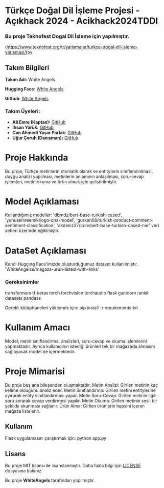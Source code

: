 # Türkçe Doğal Dil İşleme Projesi - Açıkhack 2024 - Acikhack2024TDDI
### Bu proje Teknofest Dogal Dil İşleme için yapılmıştır. 
(https://www.teknofest.org/tr/yarismalar/turkce-dogal-dil-isleme-yarismasi/)py
## Takım Bilgileri

**Takım Adı:** White Angels

**Hugging Face:** [White Angels](https://huggingface.co/WhiteAngelss)

**Github:** [White Angels](https://github.com/WhiteeAngels)

### Takım Üyeleri:

- **Ali Emre (Kaptan):** [GitHub](https://github.com/Aliemree)
- **İhsan Yörük:** [GitHub](https://github.com/yorukihsan1)
- **Can Ahmedi Yaşar Parlak:** [GitHub](https://github.com/canahmed)
- **Uğur Çoruh (Danışman):** [GitHub](https://github.com/ucoruh)

# Proje Hakkında

Bu proje, Türkçe metinlerin otomatik olarak ve entitylerin sınıflandırılması, duygu analizi yapılması, metinlerin anlamının anlaşılması, soru-cevap işlemleri, metin okuma ve ürün almak için geliştirilmiştir.
# Model Açıklaması
Kullandığımız modeller: 'dbmdz/bert-base-turkish-cased', 'yunusemreemik/logo-qna-model', 'gurkan08/turkish-product-comment-sentiment-classification', 'akdeniz27/convbert-base-turkish-cased-ner' veri setleri üzerinde eğitilmiştir.

# DataSet Açıklaması
Kendi Hugging Face'imizde oluşturduğumuz dataset kullanılmıştır. 'WhiteAngelss/magaza-urun-listesi-with-links'
### Gereksinimler

transformers
tf-keras
torch
torchvision
torchaudio
flask
gunicorn
rankit
datasets
pandass

Gerekli kütüphaneleri yüklemek için:
pip install -r requirements.txt
# Kullanım Amacı
Model; metin sınıflandırma, analizleri, soru-cevap ve okuma işlemlerini yapmaktadır. Ayrıca kullanıcının istediği ürünleri tek bir mağazada almasını sağlayacak model de içermektedir.  
# Proje Mimarisi
Bu proje beş ana bileşenden oluşmaktadır:
Metin Analizi: Girilen metinin kaç kelime olduğunu analiz eder.
Metin Sınıflandırma: Girilen metini entitylerine ayırarak entity sınıflandırması yapar.
Metin Soru-Cevap: Girilen metinle ilgili soru sorarak cevap verdirmesi yapılır.
Metin Okuma: Girilen metinin sesli bir şekilde okunması sağlanır.
Ürün Alma: Girilen ürünlerin hepsini içeren mağaza listelenir.
## Kullanım

Flask uygulamasını çalıştırmak için:
python app.py
## Lisans

Bu proje MIT lisansı ile lisanslanmıştır. Daha fazla bilgi için [LICENSE](./LICENSE) dosyasına bakınız.

Bu proje **WhiteAngels** tarafından yapılmıştır.
